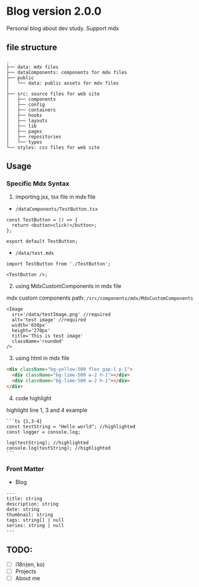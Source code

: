 # Blog version 2.0.0

Personal blog about dev study. Support mdx

## file structure

```
.
├── data: mdx files
├── dataComponents: components for mdx files
├── public
│   └── data: public assets for mdx files
│
├── src: source files for web site
│   ├── components
│   ├── config
│   ├── containers
│   ├── hooks
│   ├── layouts
│   ├── lib
│   ├── pages
│   ├── repositories
│   └── types
└── styles: css files for web site
```

## Usage

### Specific Mdx Syntax

1. importing jsx, tsx file in mdx file

- `/dataComponents/TestButton.tsx`

```tsx
const TestButton = () => {
  return <button>click!</button>;
};

export default TestButton;
```

- `/data/test.mdx`

```tsx
import TestButton from './TestButton';

<TestButton />;
```

2. using MdxCustomComponents in mdx file

mdx custom components path: `/src/components/mdx/MdxCustomComponents`

```tsx
<Image
  src='/data/testImage.png' //required
  alt='test image' //required
  width='650px'
  height='270px'
  title='This is test image'
  className='rounded'
/>
```

3. using html in mdx file

```html
<div className="bg-yellow-500 flex gap-1 p-1">
  <div className="bg-lime-500 w-2 h-1"></div>
  <div className="bg-lime-500 w-2 h-1"></div>
</div>
```

4. code highlight

highlight line 1, 3 and 4 example

````
```ts {1,3-4}
const testString = "Hello world"; //highlighted
const logger = console.log;

log(testString); //highlighted
console.log(testString); //highlighted
```
````

### Front Matter

- Blog

```
---
title: string
description: string
date: string
thumbnail: string
tags: string[] | null
series: string | null
---
```

## TODO:

- [ ] i18n(en, ko)
- [ ] Projects
- [ ] About me
